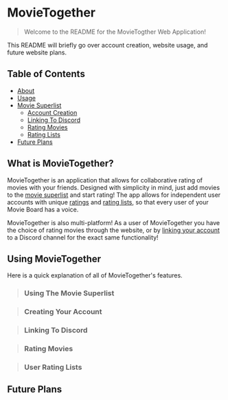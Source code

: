 # MovieTogether
> Welcome to the README for the MovieTogther Web Application!

This README will briefly go over account creation, website usage, and future website plans.

## Table of Contents
- [About](##What-Is-MovieTogether?)
- [Usage](##Using-MovieTogether)
- [Movie Superlist](###Using-The-Movie-Superlist)
  - [Account Creation](###Creating-Your-Account)
  - [Linking To Discord](###Linking-To-Discord)
  - [Rating Movies](###Rating-Movies)
  - [Rating Lists](###User-Rating-Lists)
- [Future Plans]()

## What is MovieTogether?
MovieTogether is an application that allows for collaborative rating of movies with your friends. Designed with simplicity in mind, just add movies to the [movie superlist](###Using-The-Movie-Superlist) and start rating! The app allows for independent user accounts with unique [ratings](###Rating-Movies) and [rating lists](###User-Rating-Lists), so that every user of your Movie Board has a voice.

MovieTogether is also multi-platform! As a user of MovieTogether you have the choice of rating movies through the website, or by [linking your account](###Linking-To-Discord) to a Discord channel for the exact same functionality!

## Using MovieTogether
Here is a quick explanation of all of MovieTogether's features.

>### Using The Movie Superlist

>### Creating Your Account

>### Linking To Discord

>### Rating Movies

>### User Rating Lists

## Future Plans